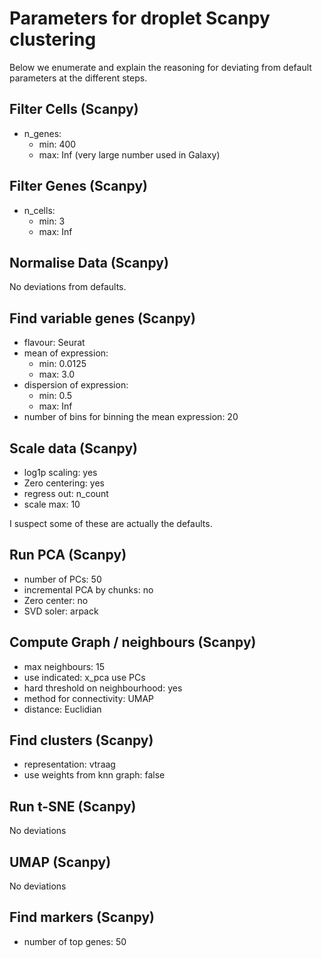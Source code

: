 # Parameters for droplet Scanpy clustering

Below we enumerate and explain the reasoning for deviating from default parameters at the different steps.

## Filter Cells (Scanpy)

- n_genes:
  - min: 400
  - max: Inf (very large number used in Galaxy)
  
## Filter Genes (Scanpy)

- n_cells:
  - min: 3
  - max: Inf

## Normalise Data (Scanpy)

No deviations from defaults.

## Find variable genes (Scanpy)

- flavour: Seurat
- mean of expression:
  - min: 0.0125
  - max: 3.0
- dispersion of expression:
  - min: 0.5
  - max: Inf
- number of bins for binning the mean expression: 20
  
## Scale data (Scanpy)

- log1p scaling: yes
- Zero centering: yes
- regress out: n_count
- scale max: 10

I suspect some of these are actually the defaults.

## Run PCA (Scanpy)

- number of PCs: 50
- incremental PCA by chunks: no
- Zero center: no
- SVD soler: arpack

## Compute Graph / neighbours (Scanpy)

- max neighbours: 15
- use indicated: x_pca use PCs
- hard threshold on neighbourhood: yes
- method for connectivity: UMAP
- distance: Euclidian

## Find clusters (Scanpy)

- representation: vtraag
- use weights from knn graph: false

## Run t-SNE (Scanpy)

No deviations

## UMAP (Scanpy)

No deviations

## Find markers (Scanpy)

- number of top genes: 50
